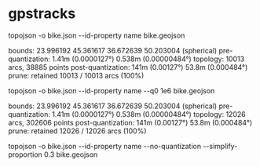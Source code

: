 # gpstracks



topojson -o bike.json --id-property name bike.geojson

bounds: 23.996192 45.361617 36.672639 50.203004 (spherical)
pre-quantization: 1.41m (0.0000127°) 0.538m (0.00000484°)
topology: 10013 arcs, 38885 points
post-quantization: 141m (0.00127°) 53.8m (0.000484°)
prune: retained 10013 / 10013 arcs (100%)

topojson -o bike.json --id-property name --q0 1e6 bike.geojson

bounds: 23.996192 45.361617 36.672639 50.203004 (spherical)
pre-quantization: 1.41m (0.0000127°) 0.538m (0.00000484°)
topology: 12026 arcs, 302606 points
post-quantization: 141m (0.00127°) 53.8m (0.000484°)
prune: retained 12026 / 12026 arcs (100%)



topojson -o bike.json --id-property name --no-quantization --simplify-proportion 0.3 bike.geojson